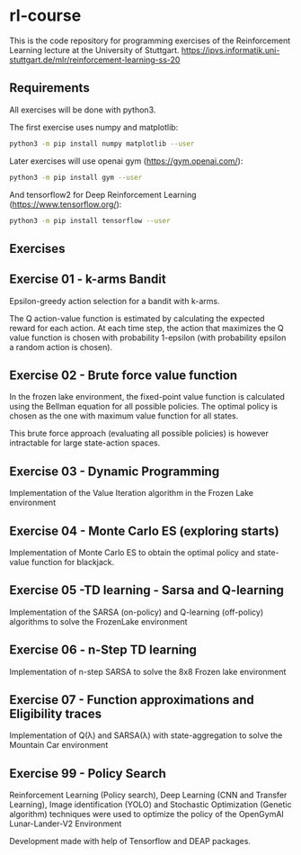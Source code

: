 # rl-course
This is the code repository for programming exercises of the Reinforcement Learning lecture at the University of Stuttgart.
https://ipvs.informatik.uni-stuttgart.de/mlr/reinforcement-learning-ss-20

## Requirements
All exercises will be done with python3.

The first exercise uses numpy and matplotlib:
```bash
python3 -m pip install numpy matplotlib --user
```

Later exercises will use openai gym (https://gym.openai.com/):
```bash
python3 -m pip install gym --user
```

And tensorflow2 for Deep Reinforcement Learning (https://www.tensorflow.org/):
```bash
python3 -m pip install tensorflow --user
```

## Exercises

## Exercise 01 - k-arms Bandit

Epsilon-greedy action selection for a bandit with k-arms.

The Q action-value function is estimated by calculating the expected reward for each action. At each time step, the action that maximizes the Q value function is chosen with probability 1-epsilon (with probability epsilon a random action is chosen).

## Exercise 02 - Brute force value function

In the frozen lake environment, the fixed-point value function is calculated using the Bellman equation for all possible policies. The optimal policy is chosen as the one with maximum value function for all states.

This brute force approach (evaluating all possible policies) is however intractable for large state-action spaces.

## Exercise 03 - Dynamic Programming

Implementation of the Value Iteration algorithm in the Frozen Lake environment

## Exercise 04 - Monte Carlo ES (exploring starts)

Implementation of Monte Carlo ES to obtain the optimal policy and state-value function for blackjack.

## Exercise 05 -TD learning - Sarsa and Q-learning

Implementation of the SARSA (on-policy) and Q-learning (off-policy) algorithms to solve the FrozenLake environment 

## Exercise 06 - n-Step TD learning

Implementation of n-step SARSA to solve the 8x8 Frozen lake environment

## Exercise 07 - Function approximations and Eligibility traces

Implementation of Q(λ) and SARSA(λ) with state-aggregation to solve the Mountain Car environment

## Exercise 99 - Policy Search

Reinforcement Learning (Policy search), Deep Learning (CNN and Transfer Learning), Image identification (YOLO) and Stochastic Optimization (Genetic algorithm) techniques were used to optimize the policy of the OpenGymAI Lunar-Lander-V2 Environment 

Development made with help of Tensorflow and DEAP packages.